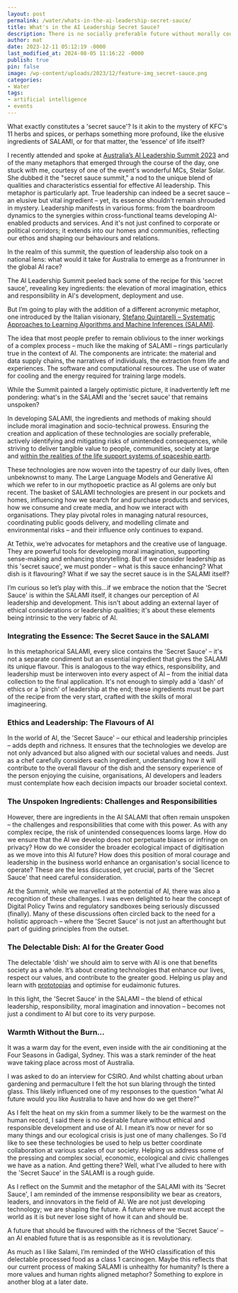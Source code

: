 ```yaml
---
layout: post
permalink: /water/whats-in-the-ai-leadership-secret-sauce/
title: What's in the AI Leadership Secret Sauce?
description: There is no socially preferable future without morally courageous leadership, and ethical and responsible development and use of AI.
author: mat
date: 2023-12-11 05:12:19 -0000
last_modified_at: 2024-08-05 11:16:22 -0000
publish: true
pin: false
image: /wp-content/uploads/2023/12/feature-img_secret-sauce.png
categories:
- Water
tags:
- artificial intelligence
- events
---
```

What exactly constitutes a 'secret sauce'? Is it akin to the mystery of KFC's 11 herbs and spices, or perhaps something more profound, like the elusive ingredients of SALAMI, or for that matter, the ‘essence’ of life itself?  
  
I recently attended and spoke at [Australia’s AI Leadership Summit 2023](https://portal.ceda.com.au/event/sessions?id=AI_Leadership_Summit_20231504687224) and of the many metaphors that emerged through the course of the day, one stuck with me, courtesy of one of the event's wonderful MCs, Stelar Solar. She dubbed it the "secret sauce summit," a nod to the unique blend of qualities and characteristics essential for effective AI leadership. This metaphor is particularly apt. True leadership can indeed be a secret sauce – an elusive but vital ingredient – yet, its essence shouldn't remain shrouded in mystery. Leadership manifests in various forms: from the boardroom dynamics to the synergies within cross-functional teams developing AI-enabled products and services. And it's not just confined to corporate or political corridors; it extends into our homes and communities, reflecting our ethos and shaping our behaviours and relations.

In the realm of this summit, the question of leadership also took on a national lens: what would it take for Australia to emerge as a frontrunner in the global AI race?

The AI Leadership Summit peeled back some of the recipe for this 'secret sauce', revealing key ingredients: the elevation of moral imagination, ethics and responsibility in AI's development, deployment and use.

But I’m going to play with the addition of a different acronymic metaphor, one introduced by the Italian visionary, [Stefano Quintarelli – Systematic Approaches to Learning Algorithms and Machine Inferences (SALAMI)](https://blog.quintarelli.it/2019/11/lets-forget-the-term-ai-lets-call-them-systematic-approaches-to-learning-algorithms-and-machine-inferences-salami/).

The idea that most people prefer to remain oblivious to the inner workings of a complex process – much like the making of SALAMI – rings particularly true in the context of AI. The components are intricate: the material and data supply chains, the narratives of individuals, the extraction from life and experiences. The software and computational resources. The use of water for cooling and the energy required for training large models.

While the Summit painted a largely optimistic picture, it inadvertently left me pondering: what's in the SALAMI and the 'secret sauce' that remains unspoken?

In developing SALAMI, the ingredients and methods of making should include moral imagination and socio-technical prowess. Ensuring the creation and application of these technologies are socially preferable, actively identifying and mitigating risks of unintended consequences, while striving to deliver tangible value to people, communities, society at large and [within the realities of the life support systems of spaceship earth](https://www.nature.com/articles/s41586-023-06083-8-environ-120920-100056).

These technologies are now woven into the tapestry of our daily lives, often unbeknownst to many. The Large Language Models and Generative AI which we refer to in our mythopoetic practice as AI golems are only but recent. The basket of SALAMI technologies are present in our pockets and homes, influencing how we search for and purchase products and services, how we consume and create media, and how we interact with organisations. They play pivotal roles in managing natural resources, coordinating public goods delivery, and modelling climate and environmental risks – and their influence only continues to expand.

At Tethix, we’re advocates for metaphors and the creative use of language. They are powerful tools for developing moral imagination, supporting sense-making and enhancing storytelling. But if we consider leadership as this 'secret sauce', we must ponder – what is this sauce enhancing? What dish is it flavouring? What if we say the secret sauce is in the SALAMI itself?

I’m curious so let’s play with this…if we embrace the notion that the 'Secret Sauce' is within the SALAMI itself, it changes our perception of AI leadership and development. This isn't about adding an external layer of ethical considerations or leadership qualities; it's about these elements being intrinsic to the very fabric of AI.

### **Integrating the Essence: The Secret Sauce in the SALAMI**

In this metaphorical SALAMI, every slice contains the 'Secret Sauce' – it's not a separate condiment but an essential ingredient that gives the SALAMI its unique flavour. This is analogous to the way ethics, responsibility, and leadership must be interwoven into every aspect of AI – from the initial data collection to the final application. It's not enough to simply add a 'dash' of ethics or a 'pinch' of leadership at the end; these ingredients must be part of the recipe from the very start, crafted with the skills of moral imagineering.

### **Ethics and Leadership: The Flavours of AI**

In the world of AI, the 'Secret Sauce' – our ethical and leadership principles – adds depth and richness. It ensures that the technologies we develop are not only advanced but also aligned with our societal values and needs. Just as a chef carefully considers each ingredient, understanding how it will contribute to the overall flavour of the dish and the sensory experience of the person enjoying the cuisine, organisations, AI developers and leaders must contemplate how each decision impacts our broader societal context.

### **The Unspoken Ingredients: Challenges and Responsibilities**

However, there are ingredients in the AI SALAMI that often remain unspoken – the challenges and responsibilities that come with this power. As with any complex recipe, the risk of unintended consequences looms large. How do we ensure that the AI we develop does not perpetuate biases or infringe on privacy? How do we consider the broader ecological impact of digitisation as we move into this AI future? How does this position of moral courage and leadership in the business world enhance an organisation's social licence to operate? These are the less discussed, yet crucial, parts of the 'Secret Sauce' that need careful consideration.

At the Summit, while we marvelled at the potential of AI, there was also a recognition of these challenges. I was even delighted to hear the concept of Digital Policy Twins and regulatory sandboxes being seriously discussed (finally). Many of these discussions often circled back to the need for a holistic approach – where the 'Secret Sauce' is not just an afterthought but part of guiding principles from the outset.

### **The Delectable Dish: AI for the Greater Good**

The delectable 'dish' we should aim to serve with AI is one that benefits society as a whole. It’s about creating technologies that enhance our lives, respect our values, and contribute to the greater good. Helping us play and learn with [prototopias](https://www.nytimes.com/2023/03/14/special-series/protopia-movement.html) and optimise for eudaimonic futures.

In this light, the 'Secret Sauce' in the SALAMI – the blend of ethical leadership, responsibility, moral imagination and innovation – becomes not just a condiment to AI but core to its very purpose.

### **Warmth Without the Burn…**

It was a warm day for the event, even inside with the air conditioning at the Four Seasons in Gadigal, Sydney. This was a stark reminder of the heat wave taking place across most of Australia.

I was asked to do an interview for CSIRO. And whilst chatting about urban gardening and permaculture I felt the hot sun blaring through the tinted glass. This likely influenced one of my responses to the question “what AI future would you like Australia to have and how do we get there?”

As I felt the heat on my skin from a summer likely to be the warmest on the human record, I said there is no desirable future without ethical and responsible development and use of AI. I mean it’s now or never for so many things and our ecological crisis is just one of many challenges. So I’d like to see these technologies be used to help us better coordinate collaboration at various scales of our society. Helping us address some of the pressing and complex social, economic, ecological and civic challenges we have as a nation. And getting there? Well, what I’ve alluded to here with the 'Secret Sauce' in the SALAMI is a rough guide.

As I reflect on the Summit and the metaphor of the SALAMI with its 'Secret Sauce', I am reminded of the immense responsibility we bear as creators, leaders, and innovators in the field of AI. We are not just developing technology; we are shaping the future. A future where we must accept the world as it is but never lose sight of how it can and should be.

A future that should be flavoured with the richness of the 'Secret Sauce' – an AI enabled future that is as responsible as it is revolutionary.

As much as I like Salami, I’m reminded of the WHO classification of this delectable processed food as a class 1 carcinogen. Maybe this reflects that our current process of making SALAMI is unhealthy for humanity? Is there a more values and human rights aligned metaphor? Something to explore in another blog at a later date.
